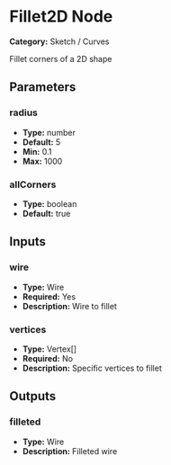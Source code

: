 
# Fillet2D Node

**Category:** Sketch / Curves

Fillet corners of a 2D shape

## Parameters


### radius
- **Type:** number
- **Default:** 5
- **Min:** 0.1
- **Max:** 1000



### allCorners
- **Type:** boolean
- **Default:** true





## Inputs


### wire
- **Type:** Wire
- **Required:** Yes
- **Description:** Wire to fillet


### vertices
- **Type:** Vertex[]
- **Required:** No
- **Description:** Specific vertices to fillet


## Outputs


### filleted
- **Type:** Wire
- **Description:** Filleted wire



